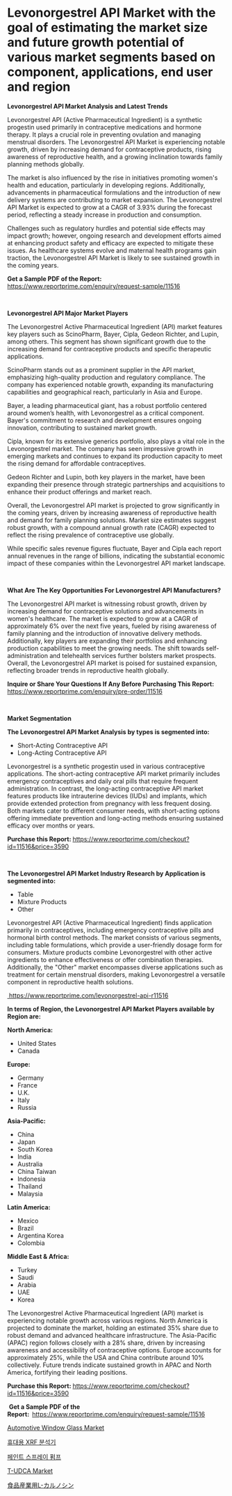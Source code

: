<p><h1>Levonorgestrel API Market with the goal of estimating the market size and future growth potential of various market segments based on component, applications, end user and region</h1></p><p><strong>Levonorgestrel API Market Analysis and Latest Trends</strong></p>
<p><p>Levonorgestrel API (Active Pharmaceutical Ingredient) is a synthetic progestin used primarily in contraceptive medications and hormone therapy. It plays a crucial role in preventing ovulation and managing menstrual disorders. The Levonorgestrel API Market is experiencing notable growth, driven by increasing demand for contraceptive products, rising awareness of reproductive health, and a growing inclination towards family planning methods globally.</p><p>The market is also influenced by the rise in initiatives promoting women's health and education, particularly in developing regions. Additionally, advancements in pharmaceutical formulations and the introduction of new delivery systems are contributing to market expansion. The Levonorgestrel API Market is expected to grow at a CAGR of 3.93% during the forecast period, reflecting a steady increase in production and consumption. </p><p>Challenges such as regulatory hurdles and potential side effects may impact growth; however, ongoing research and development efforts aimed at enhancing product safety and efficacy are expected to mitigate these issues. As healthcare systems evolve and maternal health programs gain traction, the Levonorgestrel API Market is likely to see sustained growth in the coming years.</p></p>
<p><strong>Get a Sample PDF of the Report:&nbsp;</strong> <a href="https://www.reportprime.com/enquiry/request-sample/11516">https://www.reportprime.com/enquiry/request-sample/11516</a></p>
<p>&nbsp;</p>
<p><strong>Levonorgestrel API Major Market Players</strong></p>
<p><p>The Levonorgestrel Active Pharmaceutical Ingredient (API) market features key players such as ScinoPharm, Bayer, Cipla, Gedeon Richter, and Lupin, among others. This segment has shown significant growth due to the increasing demand for contraceptive products and specific therapeutic applications.</p><p>ScinoPharm stands out as a prominent supplier in the API market, emphasizing high-quality production and regulatory compliance. The company has experienced notable growth, expanding its manufacturing capabilities and geographical reach, particularly in Asia and Europe.</p><p>Bayer, a leading pharmaceutical giant, has a robust portfolio centered around women’s health, with Levonorgestrel as a critical component. Bayer's commitment to research and development ensures ongoing innovation, contributing to sustained market growth.</p><p>Cipla, known for its extensive generics portfolio, also plays a vital role in the Levonorgestrel market. The company has seen impressive growth in emerging markets and continues to expand its production capacity to meet the rising demand for affordable contraceptives.</p><p>Gedeon Richter and Lupin, both key players in the market, have been expanding their presence through strategic partnerships and acquisitions to enhance their product offerings and market reach.</p><p>Overall, the Levonorgestrel API market is projected to grow significantly in the coming years, driven by increasing awareness of reproductive health and demand for family planning solutions. Market size estimates suggest robust growth, with a compound annual growth rate (CAGR) expected to reflect the rising prevalence of contraceptive use globally.</p><p>While specific sales revenue figures fluctuate, Bayer and Cipla each report annual revenues in the range of billions, indicating the substantial economic impact of these companies within the Levonorgestrel API market landscape.</p></p>
<p>&nbsp;</p>
<p><strong>What Are The Key Opportunities For Levonorgestrel API Manufacturers?</strong></p>
<p><p>The Levonorgestrel API market is witnessing robust growth, driven by increasing demand for contraceptive solutions and advancements in women's healthcare. The market is expected to grow at a CAGR of approximately 6% over the next five years, fueled by rising awareness of family planning and the introduction of innovative delivery methods. Additionally, key players are expanding their portfolios and enhancing production capabilities to meet the growing needs. The shift towards self-administration and telehealth services further bolsters market prospects. Overall, the Levonorgestrel API market is poised for sustained expansion, reflecting broader trends in reproductive health globally.</p></p>
<p><strong>Inquire or Share Your Questions If Any Before Purchasing This Report:</strong> <a href="https://www.reportprime.com/enquiry/pre-order/11516">https://www.reportprime.com/enquiry/pre-order/11516</a></p>
<p>&nbsp;</p>
<p><strong>Market Segmentation</strong></p>
<p><strong>The Levonorgestrel API Market Analysis by types is segmented into:</strong></p>
<p><ul><li>Short-Acting Contraceptive API</li><li>Long-Acting Contraceptive API</li></ul></p>
<p><p>Levonorgestrel is a synthetic progestin used in various contraceptive applications. The short-acting contraceptive API market primarily includes emergency contraceptives and daily oral pills that require frequent administration. In contrast, the long-acting contraceptive API market features products like intrauterine devices (IUDs) and implants, which provide extended protection from pregnancy with less frequent dosing. Both markets cater to different consumer needs, with short-acting options offering immediate prevention and long-acting methods ensuring sustained efficacy over months or years.</p></p>
<p><strong>Purchase this Report:&nbsp;</strong><a href="https://www.reportprime.com/checkout?id=11516&price=3590">https://www.reportprime.com/checkout?id=11516&price=3590</a></p>
<p>&nbsp;</p>
<p><strong>The Levonorgestrel API Market Industry Research by Application is segmented into:</strong></p>
<p><ul><li>Table</li><li>Mixture Products</li><li>Other</li></ul></p>
<p><p>Levonorgestrel API (Active Pharmaceutical Ingredient) finds application primarily in contraceptives, including emergency contraceptive pills and hormonal birth control methods. The market consists of various segments, including table formulations, which provide a user-friendly dosage form for consumers. Mixture products combine Levonorgestrel with other active ingredients to enhance effectiveness or offer combination therapies. Additionally, the "Other" market encompasses diverse applications such as treatment for certain menstrual disorders, making Levonorgestrel a versatile component in reproductive health solutions.</p></p>
<p><a href="https://www.reportprime.com/levonorgestrel-api-r11516">&nbsp;https://www.reportprime.com/levonorgestrel-api-r11516</a></p>
<p><strong>In terms of Region, the Levonorgestrel API Market Players available by Region are:</strong></p>
<p>
    <p> <strong> North America: </strong>
        <ul>
            <li>United States</li>
            <li>Canada</li>
        </ul>
        </p> 
    <p> <strong> Europe: </strong>
        <ul>
            <li>Germany</li>
            <li>France</li>
            <li>U.K.</li>
            <li>Italy</li>
            <li>Russia</li>
        </ul>
        </p> 
    <p> <strong> Asia-Pacific: </strong>
        <ul>
            <li>China</li>
            <li>Japan</li>
            <li>South Korea</li>
            <li>India</li>
            <li>Australia</li>
            <li>China Taiwan</li>
            <li>Indonesia</li>
            <li>Thailand</li>
            <li>Malaysia</li>
        </ul>
        </p> 
    <p> <strong> Latin America: </strong>
        <ul>
            <li>Mexico</li>
            <li>Brazil</li>
            <li>Argentina Korea</li>
            <li>Colombia</li>
        </ul>
        </p> 
    <p> <strong> Middle East & Africa: </strong>
        <ul>
            <li>Turkey</li>
            <li>Saudi</li>
            <li>Arabia</li>
            <li>UAE</li>
            <li>Korea</li>
        </ul>
    </p>
    </p>
<p><p>The Levonorgestrel Active Pharmaceutical Ingredient (API) market is experiencing notable growth across various regions. North America is projected to dominate the market, holding an estimated 35% share due to robust demand and advanced healthcare infrastructure. The Asia-Pacific (APAC) region follows closely with a 28% share, driven by increasing awareness and accessibility of contraceptive options. Europe accounts for approximately 25%, while the USA and China contribute around 10% collectively. Future trends indicate sustained growth in APAC and North America, fortifying their leading positions.</p></p>
<p><strong>Purchase this Report: </strong><a href="https://www.reportprime.com/checkout?id=11516&price=3590">https://www.reportprime.com/checkout?id=11516&price=3590</a></p>
<p>&nbsp;<strong>Get a Sample PDF of the Report:&nbsp;&nbsp;</strong><a href="https://www.reportprime.com/enquiry/request-sample/11516">https://www.reportprime.com/enquiry/request-sample/11516</a></p>
<p><strong></strong></p>
<p><p><a href="https://medium.com/@ornellwebster/the-automotive-window-glass-market-industry-provides-a-comprehensive-and-current-analysis-of-the-807a846b171d">Automotive Window Glass Market</a></p><p><a href="https://medium.com/@wallacecumfgmings567556/%EC%84%B8%EA%B3%84-portable-xrf-analysers-market-%EC%9D%80-2024%EC%97%90%EC%84%9C-2031%EB%A1%9C-%EC%97%B0%ED%8F%89%EA%B7%A0-%EC%A6%9D%EA%B0%80%EC%9C%A8%EC%9D%84-%EB%B3%B4%EC%9D%BC-%EA%B2%83%EC%9C%BC%EB%A1%9C-%EC%98%88%EC%83%81%EB%90%A9%EB%8B%88%EB%8B%A4-e6e9aa806c04">휴대용 XRF 분석기</a></p><p><a href="https://medium.com/@wallacecumfgmings567556/paint-spraying-pumps-market-%EC%9D%98-%EA%B8%80%EB%A1%9C%EB%B2%8C-%EC%8B%9C%EC%9E%A5-%EA%B0%9C%EC%9A%94%EB%8A%94-%EC%A0%84-%EC%84%B8%EA%B3%84-%EB%B0%8F-%EC%A3%BC%EC%9A%94-%EC%8B%9C%EC%9E%A5%EC%9D%98-%EC%82%B0%EC%97%85%EC%97%90-%EC%98%81%ED%96%A5%EC%9D%84-%EB%AF%B8%EC%B9%98%EB%8A%94-%EC%A3%BC%EC%9A%94-%ED%8A%B8%EB%A0%8C%EB%93%9C%EC%97%90-%EB%8C%80%ED%95%9C-%EB%8F%85%ED%8A%B9%ED%95%9C-%EA%B4%80%EC%A0%90%EC%9D%84-%EC%A0%9C%EA%B3%B5%ED%95%A9%EB%8B%88%EB%8B%A4-0c1d9ac3ffbe">페인트 스프레이 펌프</a></p><p><a href="https://github.com/arionmp/Market-Research-Report-List-5/blob/main/t-udca-market.md">T-UDCA Market</a></p><p><a href="https://medium.com/@maudabbott7/l-carnosine-for-food-industry-market-%E3%81%AE%E3%82%B0%E3%83%AD%E3%83%BC%E3%83%90%E3%83%AB%E5%B8%82%E5%A0%B4%E6%A6%82%E8%A6%81%E3%81%AF-%E4%B8%96%E7%95%8C%E3%81%8A%E3%82%88%E3%81%B3%E4%B8%BB%E8%A6%81%E5%B8%82%E5%A0%B4%E3%81%AB%E3%81%8A%E3%81%91%E3%82%8B%E6%A5%AD%E7%95%8C%E3%81%AB%E5%BD%B1%E9%9F%BF%E3%82%92%E4%B8%8E%E3%81%88%E3%82%8B%E4%B8%BB%E8%A6%81%E3%81%AA%E3%83%88%E3%83%AC%E3%83%B3%E3%83%89%E3%81%AB%E3%81%A4%E3%81%84%E3%81%A6-%E7%8B%AC%E8%87%AA%E3%81%AE%E8%A6%96%E7%82%B9%E3%82%92%E6%8F%90%E4%BE%9B%E3%81%97%E3%81%BE%E3%81%99-f870ffa0494b">食品産業用L-カルノシン</a></p></p>